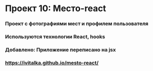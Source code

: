 # Проект 10: Место-react

### Проект с фотографиями мест и профилем пользователя

### Используются технологии React, hooks

### Добавлено: Приложение переписано на jsx

### https://ivitalka.github.io/mesto-react/

